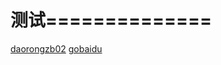 
# 测试==============
[daorongzb02](https://atom.io/packages/daorongzb02)
[gobaidu](https:www.baidu.com)
